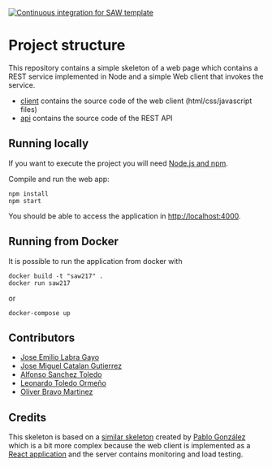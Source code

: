 [![Continuous integration for SAW template](https://github.com/sawmti/saw21_7/actions/workflows/ci.yml/badge.svg)](https://github.com/sawmti/saw21_7/actions/workflows/ci.yml)

# Project structure

This repository contains a simple skeleton of a web page which contains a REST service implemented in Node and a simple Web client that invokes the service. 

- [client](https://github.com/sawmti/saw21_7/tree/main/client) contains the source code of the web client (html/css/javascript files)
- [api](https://github.com/sawmti/saw21_7/tree/main/api) contains the source code of the REST API

## Running locally

If you want to execute the project you will need 
[Node.js and npm](https://www.npmjs.com/get-npm). 

Compile and run the web app:

```
npm install
npm start
```

You should be able to access the application in [http://localhost:4000](http://localhost:4000).

## Running from Docker

It is possible to run the application from docker with

```
docker build -t "saw217" .
docker run saw217
```

or 

```
docker-compose up
```

## Contributors

- [Jose Emilio Labra Gayo](http://labra.weso.es)
- [Jose Miguel Catalan Gutierrez](https://github.com/jcatalan845)
- [Alfonso Sanchez Toledo](https://github.com/asancht)
- [Leonardo Toledo Ormeño](https://github.com/leontole)
- [Oliver Bravo Martinez](https://github.com/krionel)

## Credits

This skeleton is based on a [similar skeleton](https://github.com/Arquisoft/radarin_0) created by [Pablo González](https://github.com/pglez82) which is a bit more complex because the web client is implemented as a [React application](https://reactjs.org/) and the server contains monitoring and load testing.
